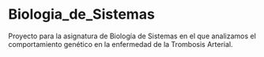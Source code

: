 # Biologia_de_Sistemas
Proyecto para la asignatura de Biología de Sistemas en el que analizamos el comportamiento genético en la enfermedad de la Trombosis Arterial.
